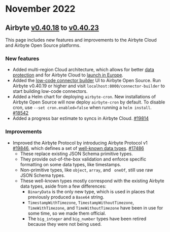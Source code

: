 # November 2022
## Airbyte [v0.40.18](https://github.com/airbytehq/airbyte/releases/tag/v0.40.18) to [v0.40.23](https://github.com/airbytehq/airbyte/releases/tag/v0.40.23)

This page includes new features and improvements to the Airbyte Cloud and Airbyte Open Source platforms. 

### New features
* Added multi-region Cloud architecture, which allows for better [data protection](https://airbyte.com/blog/why-airbytes-eu-launch-is-a-milestone-for-our-data-protection-roadmap) and for Airbyte Cloud to [launch in Europe](https://airbyte.com/blog/airbyte-cloud-is-now-available-in-europe).
* Added the [low-code connector builder](https://www.loom.com/share/acf899938ef74dec8dd61ba012bc872f) UI to Airbyte Open Source. Run Airbyte v0.40.19 or higher and visit `localhost:8000/connector-builder` to start building low-code connectors.
* Added a Helm chart for deploying `airbyte-cron`. New installations of Airbyte Open Source will now deploy `airbyte-cron` by default. To disable cron, use `--set cron.enabled=false` when running a `helm install`. [#18542](https://github.com/airbytehq/airbyte/pull/18542)
* Added a progress bar estimate to syncs in Airbyte Cloud. [#19814](https://github.com/airbytehq/airbyte/pull/19814)

### Improvements
* Improved the Airbyte Protocol by introducing Airbyte Protocol v1 [#19846](https://github.com/airbytehq/airbyte/pull/19846), which defines a set of [well-known data types](https://github.com/airbytehq/airbyte/blob/5813700927cfc690d2bffcec28f5286e59ac0122/docs/understanding-airbyte/supported-data-types.md). [#17486](https://github.com/airbytehq/airbyte/pull/17486)
    * These replace existing JSON Schema primitive types. 
    * They provide out-of-the-box validation and enforce specific formatting on some data types, like timestamps. 
    * Non-primitive types, like `object`, `array`, and ` oneOf`, still use raw JSON Schema types.
    * These well-known types mostly correspond with the existing Airbyte data types, aside from a few differences: 
        * `BinaryData` is the only new type, which is used in places that previously produced a `Base64` string.
        * `TimestampWithTimezone`, `TimestampWithoutTimezone`, `TimeWithTimezone`, and `TimeWithoutTimezone` have been in use for some time, so we made them official.
        * The `big_integer` and `big_number` types have been retired because they were not being used.
